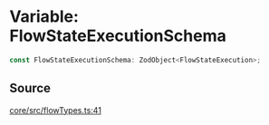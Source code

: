 # Variable: FlowStateExecutionSchema

```ts
const FlowStateExecutionSchema: ZodObject<FlowStateExecution>;
```

## Source

[core/src/flowTypes.ts:41](https://github.com/firebase/genkit/blob/2b0be364306d92a8e7d13efc2da4fb04c1d21e29/js/core/src/flowTypes.ts#L41)
